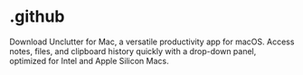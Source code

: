 # .github
Download Unclutter for Mac, a versatile productivity app for macOS. Access notes, files, and clipboard history quickly with a drop-down panel, optimized for Intel and Apple Silicon Macs.
